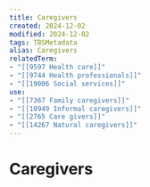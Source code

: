 ```yaml
---
title: Caregivers
created: 2024-12-02
modified: 2024-12-02
tags: TBSMetadata
alias: Caregivers
relatedTerm:
- "[[9597 Health care]]"
- "[[9744 Health professionals]]"
- "[[19006 Social services]]"
use:
- "[[7367 Family caregivers]]"
- "[[10949 Informal caregivers]]"
- "[[2765 Care givers]]"
- "[[14267 Natural caregivers]]"
---
```

# Caregivers
